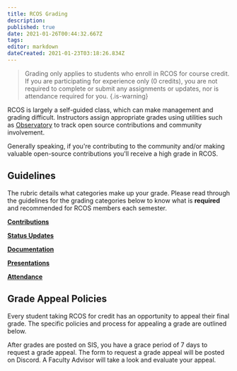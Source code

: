 ```yaml
---
title: RCOS Grading
description: 
published: true
date: 2021-01-26T00:44:32.667Z
tags: 
editor: markdown
dateCreated: 2021-01-23T03:18:26.834Z
---
```


> Grading only applies to students who enroll in RCOS for course credit. If you are participating for experience only (0 credits), you are not required to complete or submit any assignments or updates, nor is attendance required for you.
{.is-warning}

RCOS is largely a self-guided class, which can make management and grading difficult. Instructors assign appropriate grades using utilities such as [Observatory](https://rcos.io/) to track open source contributions and community involvement.

Generally speaking, if you're contributing to the community and/or making valuable open-source contributions you'll receive a high grade in RCOS.

## Guidelines

The rubric details what categories make up your grade. Please read through the guidelines for the grading categories below to know what is **required** and recommended for RCOS members each semester.

**[Contributions](/handbook/grading/contributions)**

**[Status Updates](/handbook/grading/status_updates)**

**[Documentation](/handbook/grading/documentation)**

**[Presentations](/handbook/grading/presentations)**

**[Attendance](/handbook/grading/attendance)**

## Grade Appeal Policies

Every student taking RCOS for credit has an opportunity to appeal their final grade. The specific policies and process for appealing a grade are outlined below.

After grades are posted on SIS, you have a grace period of 7 days to request a grade appeal. The form to request a grade appeal will be posted on Discord. A Faculty Advisor will take a look and evaluate your appeal.

<!-- TODO: Replace this with the database -->